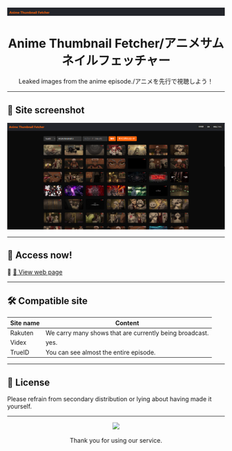 <p align="center">
  <img src="https://raw.githubusercontent.com/mizudako224/Anime-thumbnail-acquisition-site/refs/heads/main/%E3%82%B9%E3%82%AF%E3%83%AA%E3%83%BC%E3%83%B3%E3%82%B7%E3%83%A7%E3%83%83%E3%83%88%202025-08-02%20004421.png" width="600" alt="サイトのロゴ">
</p>

<h1 align="center">Anime Thumbnail Fetcher/アニメサムネイルフェッチャー</h1>

<p align="center">
  Leaked images from the anime episode./アニメを先行で視聴しよう！
</p>

---

## 📸 Site screenshot

<p align="center">
  <img src="https://raw.githubusercontent.com/mizudako224/Anime-thumbnail-acquisition-site/refs/heads/main/%E3%82%B9%E3%82%AF%E3%83%AA%E3%83%BC%E3%83%B3%E3%82%B7%E3%83%A7%E3%83%83%E3%83%88%202025-08-02%20004759.png" width="700" alt="ウェブページ画像">
</p>

---

## 🔗 Access now!

🎯 [🔗 View web page](https://mizudako224.github.io/Anime-thumbnail-acquisition-site/)

---

## 🛠️ Compatible site

| Site name       | Content                      |
|------------|---------------------------|
| Rakuten | We carry many shows that are currently being broadcast. |
| Videx | yes. |
| TrueID | You can see almost the entire episode. |

---

## 📜 License
Please refrain from secondary distribution or lying about having made it yourself.

---

<p align="center">
  <img src="https://media.tenor.com/tVq_9UORcBQAAAAM/dan-da-dan.gif" width="200">
</p>

<p align="center">
Thank you for using our service.
</p>
